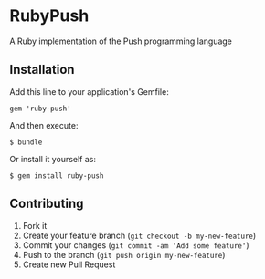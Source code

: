 # RubyPush

A Ruby implementation of the Push programming language

## Installation

Add this line to your application's Gemfile:

    gem 'ruby-push'

And then execute:

    $ bundle

Or install it yourself as:

    $ gem install ruby-push

## Contributing

1. Fork it
2. Create your feature branch (`git checkout -b my-new-feature`)
3. Commit your changes (`git commit -am 'Add some feature'`)
4. Push to the branch (`git push origin my-new-feature`)
5. Create new Pull Request
